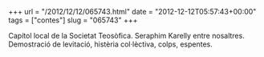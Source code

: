 +++
url = "/2012/12/12/065743.html"
date = "2012-12-12T05:57:43+00:00"
tags = ["contes"]
slug = "065743"
+++

Capítol local de la Societat Teosòfica. Seraphim Karelly entre nosaltres. Demostració de levitació, histèria col·lèctiva, colps, espentes.
